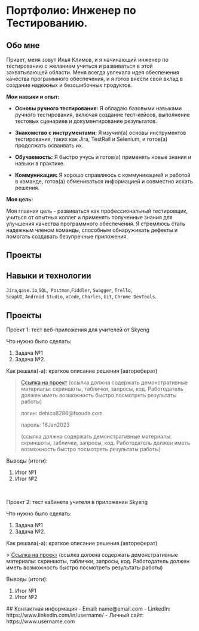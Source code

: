 # Портфолио: Инженер по Тестированию.
## Обо мне 

Привет, меня зовут Илья Климов, и я начинающий инженер по тестированию с желанием учиться и развиваться в этой захватывающей области. Меня всегда увлекала идея обеспечения качества программного обеспечения, и я готов внести свой вклад в создание надежных и безошибочных продуктов.

**Мои навыки и опыт:**

- **Основы ручного тестирования:** Я обладаю базовыми навыками ручного тестирования, включая создание тест-кейсов, выполнение тестовых сценариев и документирование результатов.

- **Знакомство с инструментами:** Я изучил(а) основы инструментов тестирования, таких как Jira, TestRail и Selenium, и готов(а) продолжать осваивать их.

- **Обучаемость:** Я быстро учусь и готов(а) применять новые знания и навыки в практике.

- **Коммуникация:** Я хорошо справляюсь с коммуникацией и работой в команде, готов(а) обмениваться информацией и совместно искать решения.

**Моя цель:**

Моя главная цель - развиваться как профессиональный тестировщик, учиться от опытных коллег и применять полученные знания для улучшения качества программного обеспечения. Я стремлюсь стать надежным членом команды, способным обнаруживать дефекты и помогать создавать безупречные приложения.

## Проекты

## Навыки и технологии
``Jira``,``qase.io``,``SQL``,`` Postman``,``Fiddler``, ``Swagger``, ``Trello``, <br>
``SoapUI``, ``Android Studio``, ``xCode``, ``Charles``, ``Git``, ``Chrome DevTools``.
## Проекты
<p> Проект 1: тест веб-приложения для учителей от Skyeng</p>
<p>Что нужно было сделать:<p>
<ol>
  <li>Задача №1</li>
  <li>Задача №2.</li>
</ol>
<p>Как решала(-а): краткое описание решения (автореферат)<p>

> <a href="https://testqa35.atlassian.net/wiki/spaces/MP/pages/33272/EX1+1">Ссылка на проект</a>
  (ссылка должна содержать демонстративные материалы: скриншоты, таблички, запросы, код. Работодатель должен иметь возможность быстро посмотреть результаты работы)
> <p> логин: dehico8286@fsouda.com </p>
> <p> пароль: 16Jan2023 </p>
> (ссылка должна содержать демонстративные материалы: скриншоты, таблички, запросы, код. Работодатель должен иметь возможность быстро посмотреть результаты работы)
 
 <p>Выводы (итоги):<p>
<ol>
  <li>Итог №1</li>
  <li>Итог №2</li>
</ol>
<br> 
<p> Проект 2: тест кабинета учителя в приложении Skyeng</p>
<p>Что нужно было сделать:<p>
<ol>
  <li>Задача №1</li>
  <li>Задача №2.</li>
</ol>
<p>Как решала(-а): краткое описание решения (автореферат)<p>
>  <a href="https://fogen.notion.site/fogen/1-2-Web-REST-API-Postman-5f1700d11e1840b2a4e244b38cb0190f">Ссылка на проект</a>
  (ссылка должна содержать демонстративные материалы: скриншоты, таблички, запросы, код. Работодатель должен иметь возможность быстро посмотреть результаты работы)
 
 <p>Выводы (итоги):<p>
<ol>
  <li>Итог №1</li>
  <li>Итог №2</li>
</ol>
## Контактная информация
- Email: name@email.com
- LinkedIn: https://www.linkedin.com/in/username/
- Личный сайт: https://www.username.com
